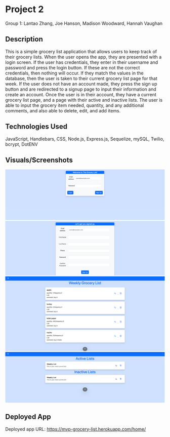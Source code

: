 # Project 2
Group 1: Lantao Zhang, Joe Hanson, Madison Woodward, Hannah Vaughan

## Description
This is a simple grocery list application that allows users to keep track of their grocery lists. When the user opens the app, they are presented with a login screen. If the user has credentials, they enter in their username and password and press the login button. If these are not the correct credentials, then nothing will occur. If they match the values in the database, then the user is taken to their current grocery list page for that week. If the user does not have an account made, they press the sign up button and are redirected to a signup page to input their information and create an account. Once the user is in their account, they have a current grocery list page, and a page with their active and inactive lists. The user is able to input the grocery item needed, quantity, and any additional comments, and also able to delete, edit, and add items. 

## Technologies Used
JavaScript,  Handlebars, CSS, Node.js, Express.js, Sequelize, mySQL, Twilio, bcrypt, DotENV

## Visuals/Screenshots

![Screenshot](./images/localhost_3001_home.png)
![Screenshot](./images/localhost_3001_signup.png)
![Screenshot](./images/localhost_3001_innerlist.png)
![Screenshot](./images/127.0.0.1_5500_examples_listPage.html.png)


## Deployed App
Deployed app URL: https://mvp-grocery-list.herokuapp.com/home/
